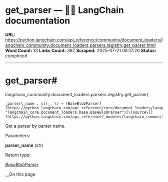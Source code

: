 # get_parser — 🦜🔗 LangChain  documentation

**URL:** https://python.langchain.com/api_reference/community/document_loaders/langchain_community.document_loaders.parsers.registry.get_parser.html
**Word Count:** 13
**Links Count:** 387
**Scraped:** 2025-07-21 08:17:20
**Status:** completed

---

# get\_parser\#

langchain\_community.document\_loaders.parsers.registry.get\_parser\(

    _parser\_name : str_, \) → [BaseBlobParser](https://python.langchain.com/api_reference/core/document_loaders/langchain_core.document_loaders.base.BaseBlobParser.html#langchain_core.document_loaders.base.BaseBlobParser "langchain_core.document_loaders.base.BaseBlobParser")[\[source\]](https://python.langchain.com/api_reference/_modules/langchain_community/document_loaders/parsers/registry.html#get_parser)\#     

Get a parser by parser name.

Parameters:     

**parser\_name** \(_str_\)

Return type:     

[_BaseBlobParser_](https://python.langchain.com/api_reference/core/document_loaders/langchain_core.document_loaders.base.BaseBlobParser.html#langchain_core.document_loaders.base.BaseBlobParser "langchain_core.document_loaders.base.BaseBlobParser")

__On this page